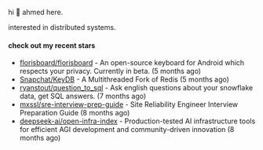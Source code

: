 hi 👋 ahmed here.

interested in distributed systems.

#### check out my recent stars

- [florisboard/florisboard](https://github.com/florisboard/florisboard) - An open-source keyboard for Android which respects your privacy. Currently in beta. (5 months ago)
- [Snapchat/KeyDB](https://github.com/Snapchat/KeyDB) - A Multithreaded Fork of Redis (5 months ago)
- [ryanstout/question_to_sql](https://github.com/ryanstout/question_to_sql) - Ask english questions about your snowflake data, get SQL answers. (7 months ago)
- [mxssl/sre-interview-prep-guide](https://github.com/mxssl/sre-interview-prep-guide) - Site Reliability Engineer Interview Preparation Guide (8 months ago)
- [deepseek-ai/open-infra-index](https://github.com/deepseek-ai/open-infra-index) - Production-tested AI infrastructure tools for efficient AGI development and community-driven innovation (8 months ago)


